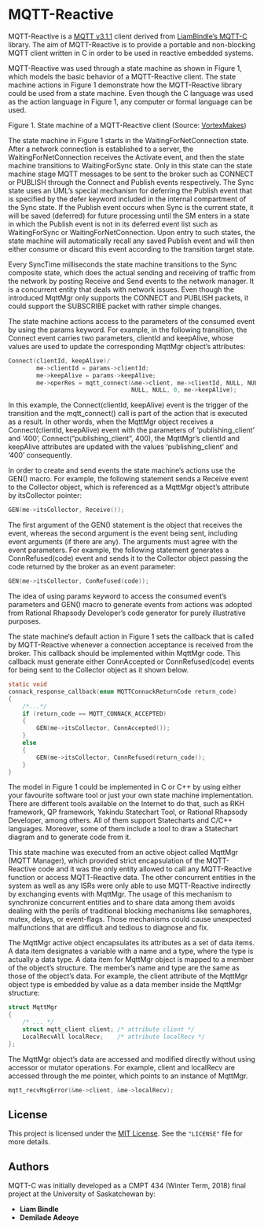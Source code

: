 # MQTT-Reactive
MQTT-Reactive is a [MQTT v3.1.1](http://docs.oasis-open.org/mqtt/mqtt/v3.1.1/os/mqtt-v3.1.1-os.html) client derived from 
[LiamBindle’s MQTT-C](https://github.com/LiamBindle/MQTT-C) library. The aim 
of MQTT-Reactive is to provide a portable and non-blocking MQTT client written in C in order to be used in reactive 
embedded systems.

MQTT-Reactive was used through a state machine as shown in Figure 1, which models the basic behavior of a MQTT-Reactive 
client. The state machine actions in Figure 1 demonstrate how the MQTT-Reactive library could be used from a state machine. 
Even though the C language was used as the action language in Figure 1, any computer or formal language can be used. 

Figure 1. State machine of a MQTT-Reactive client (Source: [VortexMakes](https://www.vortexmakes.com/))

The state machine in Figure 1 starts in the WaitingForNetConnection state. After a network connection is established to a server, the WaitingForNetConnection receives the Activate event, and then the state machine transitions to WaitingForSync state. Only in this state can the state machine stage MQTT messages to be sent to the broker such as CONNECT or PUBLISH through the Connect and Publish events respectively. The Sync state uses an UML’s special mechanism for deferring the Publish event that is specified by the defer keyword included in the internal compartment of the Sync state. If the  Publish event occurs when Sync is the current state, it will be saved (deferred) for future processing until the SM enters in a state in which the Publish event is not in its deferred event list such as WaitingForSync or WaitingForNetConnection. Upon entry to such states, the state machine will automatically recall any saved Publish event and will then either consume or discard this event according to the transition target state.

Every SyncTime milliseconds the state machine transitions to the Sync composite state, which does the actual sending and receiving of traffic from the network by posting Receive and Send events to the network manager. It is a concurrent entity that deals with network issues.
Even though the introduced MqttMgr only supports the CONNECT and PUBLISH packets, it could support the SUBSCRIBE packet with rather simple changes.

The state machine actions access to the parameters of the consumed event by using the params keyword. For example, in the following transition, the Connect event carries two parameters, clientId and keepAlive, whose values are used to update the corresponding MqttMgr object’s attributes:

```c
Connect(clientId, keepAlive)/
        me->clientId = params->clientId;
        me->keepAlive = params->keepAlive;
        me->operRes = mqtt_connect(&me->client, me->clientId, NULL, NULL, 0, 
                                   NULL, NULL, 0, me->keepAlive);
```

In this example, the Connect(clientId, keepAlive) event is the trigger of the transition and the mqtt_connect() call is part of the action that is executed as a result. In other words, when the MqttMgr object receives a Connect(clientId, keepAlive) event with the parameters of ‘publishing_client’ and ‘400’, Connect(“publishing_client”, 400), the MqttMgr’s clientId and keepAlive attributes are updated with the values ‘publishing_client’ and ‘400’ consequently.

In order to create and send events the state machine’s actions use the GEN() macro. For example, the following statement sends a Receive event to the Collector object, which is referenced as a MqttMgr object’s attribute  by itsCollector pointer:

```c
GEN(me->itsCollector, Receive());
```

The first argument of the GEN() statement is the object that receives the event, whereas the second argument is the event being sent, including event arguments (if there are any). The arguments must agree with the event parameters. For example, the following statement generates a ConnRefused(code) event and sends it to the Collector object passing the code returned by the broker as an event parameter: 

```c
GEN(me->itsCollector, ConRefused(code));
```

The idea of using params keyword to access the consumed event’s parameters and GEN() macro to generate events from actions was adopted from Rational Rhapsody Developer’s code generator for purely illustrative purposes. 

The state machine‘s default action in Figure 1 sets the callback that is called by MQTT-Reactive whenever a connection acceptance is received from the broker. This callback should be implemented within MqttMgr code. This callback must generate either ConnAccepted or ConnRefused(code) events for being sent to the Collector object as it shown below. 

```c
static void
connack_response_callback(enum MQTTConnackReturnCode return_code)
{
    /*...*/
    if (return_code == MQTT_CONNACK_ACCEPTED)
    {
        GEN(me->itsCollector, ConnAccepted());
    }
    else
    {
        GEN(me->itsCollector, ConnRefused(return_code));
    }
}
```

The model in Figure 1 could be implemented in C or C++ by using either your favourite software tool or just your own state machine implementation. There are different tools available on the Internet to do that, such as RKH framework, QP framework, Yakindu Statechart Tool, or Rational Rhapsody Developer, among others. All of them support Statecharts and C/C++ languages. Moreover, some of them include a tool to draw a Statechart diagram and to generate code from it.

This state machine was executed from an active object called MqttMgr (MQTT Manager), which provided strict encapsulation of the MQTT-Reactive code and it was the only entity allowed to call any MQTT-Reactive function or access MQTT-Reactive data. The other concurrent entities in the system as well as any ISRs were only able to use MQTT-Reactive indirectly by exchanging events with MqttMgr. The usage of this mechanism to synchronize concurrent entities and to share data among them avoids dealing with the perils of traditional blocking mechanisms like semaphores, mutex, delays, or event-flags. Those mechanisms could cause unexpected malfunctions that are difficult and tedious to diagnose and fix.

The MqttMgr active object encapsulates its attributes as a set of data items. A data item designates a variable with a name and a type, where the type is actually a data type. A data item for MqttMgr object is mapped to a member of the object’s structure. The member’s name and type are the same as those of the object’s data. For example, the client attribute of the MqttMgr object type is embedded by value as a data member inside the MqttMgr structure:

```c
struct MqttMgr 
{
    /* ... */
    struct mqtt_client client; /* attribute client */
    LocalRecvAll localRecv;    /* attribute localRecv */
};
```

The MqttMgr object’s data are accessed and modified directly without using accessor or mutator operations. For example, client and localRecv are accessed through the me pointer, which points to an instance of MqttMgr.

```c
mqtt_recvMsgError(&me->client, &me->localRecv);
```

## License
This project is licensed under the [MIT License](https://opensource.org/licenses/MIT). See the 
`"LICENSE"` file for more details.

## Authors
MQTT-C was initially developed as a CMPT 434 (Winter Term, 2018) final project at the University of 
Saskatchewan by:
- **Liam Bindle**
- **Demilade Adeoye**
